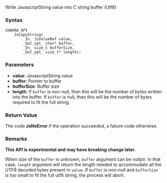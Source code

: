 Write JavascriptString value into C string buffer (Utf8)
### Syntax 
```
CHAKRA_API
    JsCopyString(
        _In_ JsValueRef value,
        _Out_opt_ char* buffer,
        _In_ size_t bufferSize,
        _Out_opt_ size_t* length);
```
### Parameters 
* __value__: JavascriptString value
* __buffer__: Pointer to buffer
* __bufferSize__: Buffer size
* __length__: If `buffer` is non-null, then this will be the number of bytes written into the buffer. If `buffer` is null, then this will be the number of bytes required to fit the full string.

### Return Value 
The code **JsNoError** if the operation succeeded, a failure code otherwise.

### Remarks 
**This API is experimental and may have breaking change later.**

When size of the `buffer` is unknown, `buffer` argument can be nullptr.
In that case, `length` argument will return the length needed to accommodate all the UTF8 decoded bytes present in `value`.
If `buffer` is non-null and `bufferSize` is too small to fit the full utf8 string, the process will abort.